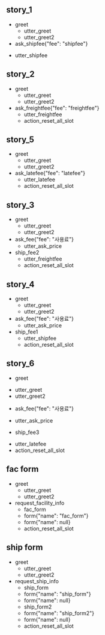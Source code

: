 ## story_1
* greet
  - utter_greet
  - utter_greet2
* ask_shipfee{"fee": "shipfee"}
 - utter_shipfee


## story_2
* greet
  - utter_greet
  - utter_greet2
* ask_freightfee{"fee": "freightfee"}
  - utter_freightfee
  - action_reset_all_slot

## story_5
* greet
  - utter_greet
  - utter_greet2
* ask_latefee{"fee": "latefee"}
  - utter_latefee
  - action_reset_all_slot
## story_3
* greet
  - utter_greet
  - utter_greet2
* ask_fee{"fee": "사용료"}
  - utter_ask_price
* ship_fee2
  - utter_freightfee
  - action_reset_all_slot
## story_4
* greet
  - utter_greet
  - utter_greet2
* ask_fee{"fee": "사용료"}
  - utter_ask_price
* ship_fee1
  - utter_shipfee
  - action_reset_all_slot
## story_6
* greet
 - utter_greet
 - utter_greet2
* ask_fee{"fee": "사용료"}
 - utter_ask_price
* ship_fee3
 - utter_latefee
 - action_reset_all_slot


## fac form
* greet
  - utter_greet
  - utter_greet2
* request_facility_info
  - fac_form
  - form{"name": "fac_form"}
  - form{"name": null}
  - action_reset_all_slot

## ship form
* greet
  - utter_greet
  - utter_greet2
* request_ship_info
  - ship_form
  - form{"name": "ship_form"}
  - form{"name": null}
  - ship_form2
  - form{"name": "ship_form2"}
  - form{"name": null} 
  - action_reset_all_slot


